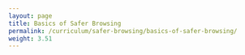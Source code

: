 ```yaml
---
layout: page
title: Basics of Safer Browsing
permalink: /curriculum/safer-browsing/basics-of-safer-browsing/
weight: 3.51
---
```

